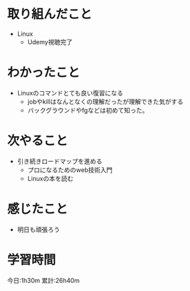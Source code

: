 # 取り組んだこと
  - Linux
    - Udemy視聴完了

# わかったこと
  - Linuxのコマンドとても良い復習になる
    - jobやkillはなんとなくの理解だったが理解できた気がする
    - バックグラウンドやfgなどは初めて知った。

# 次やること
  - 引き続きロードマップを進める
    - プロになるためのweb技術入門
    - Linuxの本を読む

# 感じたこと
 - 明日も頑張ろう 

# 学習時間
今日:1h30m
累計:26h40m

